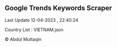 

## Google Trends Keywords Scraper 
 
Last Update 12-04-2023 , 22:40:24

Country List :
VIETNAM.json



© Abdul Muttaqin 
